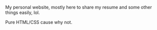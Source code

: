 My personal website, mostly here to share my resume and some other things easily, lol. 

Pure HTML/CSS cause why not. 
